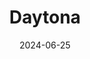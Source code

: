 ---  
layout: startup_page  
title: "Daytona"  
id: "daytona.io"  
permalink: "/daytonadaytona.io06252024/"  
website: "https://www.daytona.io/"  
funding_round: "Seed"  
funding_amount: "$5M"  
investors: "Upfront Ventures, 500 EE"  
about: "Daytona is an open-source development environment manager that simplifies the creation of standard and secure development environments. It automates environment setups and seamless sharing, integrating with popular IDEs and Git providers. The platform aims to increase developer productivity by addressing inconsistencies and streamlining the setup process."  
markets: "Software Development, Open Source"  
hq: "New York, New York, United States"  
founded_year: "2023"  
linkedin: "https://www.linkedin.com/company/daytonaio"  
twitter: "https://twitter.com/daytonaio"  
instagram: ""  
facebook: ""  
crunchbase: "https://www.crunchbase.com/organization/daytona-4480"  
pitchbook: "https://pitchbook.com/profiles/company/539486-92"  

date_display: "25-Jun-2024"  
date: "2024-06-25"

# SEO Optimization  
meta_title: "Daytona - Seed Funding ($5M)"  
meta_description: "Daytona, Daytona is an open-source development environment manager that simplifies the creation of standard and secure development environments. It automates e..."  
meta_keywords: "Daytona, Software Development, Open Source, Seed funding"  
canonical_url: "https://startup.projectstartups.com/daytonadaytona.io06252024/"  
---